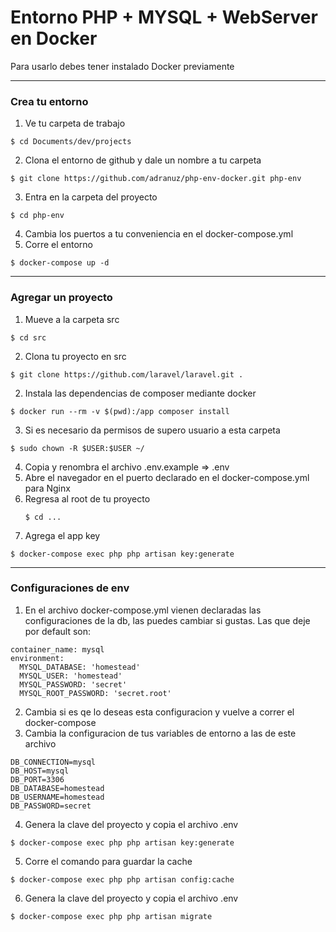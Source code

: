 # Entorno PHP + MYSQL + WebServer en Docker

Para usarlo debes tener instalado Docker previamente

---

### Crea tu entorno

1. Ve tu carpeta de trabajo
  ```
  $ cd Documents/dev/projects
  ```
2. Clona el entorno de github y dale un nombre a tu carpeta
  ```
  $ git clone https://github.com/adranuz/php-env-docker.git php-env
  ```
3. Entra en la carpeta del proyecto
  ```
  $ cd php-env
  ```
4. Cambia los puertos a tu conveniencia en el docker-compose.yml
5. Corre el entorno
  ```
  $ docker-compose up -d
  ```

---

### Agregar un proyecto


1. Mueve a la carpeta src
  ```
  $ cd src
  ```
2. Clona tu proyecto en src
  ```
  $ git clone https://github.com/laravel/laravel.git .
  ```
2. Instala las dependencias de composer mediante docker
  ```
  $ docker run --rm -v $(pwd):/app composer install
  ```
3. Si es necesario da permisos de supero usuario a esta carpeta
  ```
  $ sudo chown -R $USER:$USER ~/
  ```
4. Copia y renombra el archivo .env.example => .env
5. Abre el navegador en el puerto declarado en el docker-compose.yml para Nginx
6. Regresa al root de tu proyecto
   ```
   $ cd ...
   ```
7. Agrega el app key
  ```
  $ docker-compose exec php php artisan key:generate
  ```

---

### Configuraciones de env

1. En el archivo docker-compose.yml vienen declaradas las configuraciones de la db, las puedes cambiar si gustas. Las que deje por default son: 
  ```
  container_name: mysql
  environment: 
    MYSQL_DATABASE: 'homestead'
    MYSQL_USER: 'homestead'
    MYSQL_PASSWORD: 'secret'
    MYSQL_ROOT_PASSWORD: 'secret.root'
  ```
2. Cambia si es qe lo deseas esta configuracion y vuelve a correr el docker-compose
3. Cambia la configuracion de tus variables de entorno a las de este archivo
  ```
  DB_CONNECTION=mysql
  DB_HOST=mysql
  DB_PORT=3306
  DB_DATABASE=homestead
  DB_USERNAME=homestead
  DB_PASSWORD=secret
  ```

4. Genera la clave del proyecto y copia el archivo .env
  ```
  $ docker-compose exec php php artisan key:generate
  ```
5. Corre el comando para guardar la cache
  ```
  $ docker-compose exec php php artisan config:cache
  ```
6. Genera la clave del proyecto y copia el archivo .env
  ```
  $ docker-compose exec php php artisan migrate
  ```
